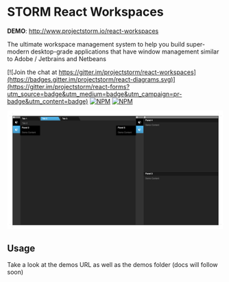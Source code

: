 # STORM React Workspaces

__DEMO__: http://www.projectstorm.io/react-workspaces

The ultimate workspace management system to help you build super-modern desktop-grade
applications that have window management similar to Adobe / Jetbrains and Netbeans

[![Join the chat at https://gitter.im/projectstorm/react-workspaces](https://badges.gitter.im/projectstorm/react-diagrams.svg)](https://gitter.im/projectstorm/react-forms?utm_source=badge&utm_medium=badge&utm_campaign=pr-badge&utm_content=badge)
[![NPM](https://img.shields.io/npm/v/storm-react-workspaces.svg)](https://npmjs.org/package/storm-react-forms)
[![NPM](https://img.shields.io/npm/dt/storm-react-workspaces.svg)](https://npmjs.org/package/storm-react-forms)

![Demo1](./images/screenshot1.png)

## Usage

Take a look at the demos URL as well as the demos folder (docs will follow soon)
